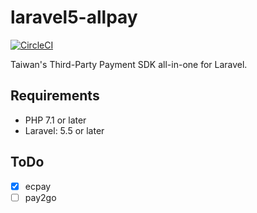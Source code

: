 # laravel5-allpay
[![CircleCI](https://circleci.com/gh/ericliao79/l5-allpay.svg?style=shield&circle-token=63d461cdbde752139f8dc72c835a3f3a1dc0f978)](https://circleci.com/gh/ericliao79/l5-allpay)

Taiwan's Third-Party Payment SDK all-in-one for Laravel.


## Requirements

* PHP 7.1 or later
* Laravel: 5.5 or later

## ToDo
 - [x] ecpay
 - [ ] pay2go
